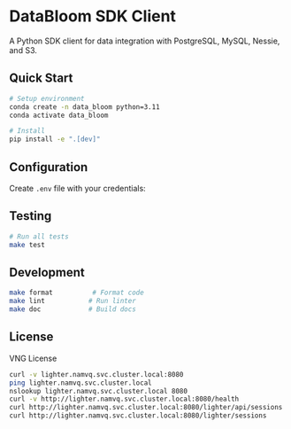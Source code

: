 # DataBloom SDK Client

A Python SDK client for data integration with PostgreSQL, MySQL, Nessie, and S3.

## Quick Start

```bash
# Setup environment
conda create -n data_bloom python=3.11
conda activate data_bloom

# Install
pip install -e ".[dev]"
```

## Configuration

Create `.env` file with your credentials:

## Testing

```bash
# Run all tests
make test
```

## Development

```bash
make format          # Format code
make lint           # Run linter
make doc            # Build docs
```

## License

VNG License


```sh
curl -v lighter.namvq.svc.cluster.local:8080 
ping lighter.namvq.svc.cluster.local
nslookup lighter.namvq.svc.cluster.local 8080
curl -v http://lighter.namvq.svc.cluster.local:8080/health
curl http://lighter.namvq.svc.cluster.local:8080/lighter/api/sessions
curl http://lighter.namvq.svc.cluster.local:8080/lighter/sessions
```